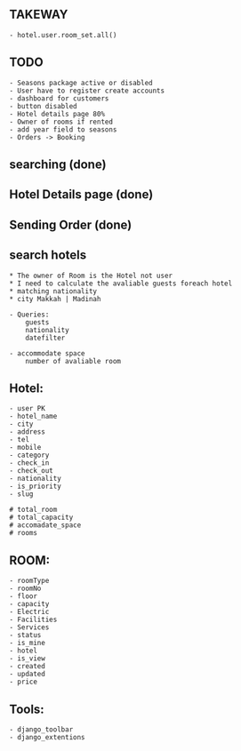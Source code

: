 ## TAKEWAY 
    - hotel.user.room_set.all()

## TODO 
    - Seasons package active or disabled 
    - User have to register create accounts 
    - dashboard for customers 
    - button disabled 
    - Hotel details page 80%
    - Owner of rooms if rented 
    - add year field to seasons
    - Orders -> Booking



##  searching (done)
##  Hotel Details page (done)
##  Sending Order (done)
##  
##
## search hotels 
    * The owner of Room is the Hotel not user 
    * I need to calculate the avaliable guests foreach hotel
    * matching nationality 
    * city Makkah | Madinah

    - Queries:
        guests 
        nationality
        datefilter

    - accommodate space 
        number of avaliable room

## Hotel:
    - user PK
    - hotel_name
    - city 
    - address
    - tel 
    - mobile 
    - category 
    - check_in
    - check_out
    - nationality
    - is_priority
    - slug

    # total_room
    # total_capacity
    # accomadate_space
    # rooms


## ROOM:
    - roomType
    - roomNo
    - floor
    - capacity
    - Electric
    - Facilities
    - Services
    - status
    - is_mine
    - hotel
    - is_view
    - created
    - updated
    - price
## Tools:
    - django_toolbar
    - django_extentions